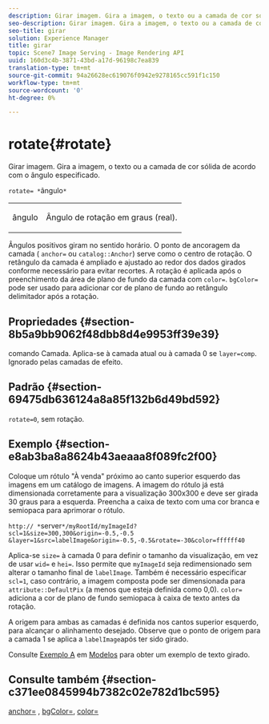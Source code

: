```yaml
---
description: Girar imagem. Gira a imagem, o texto ou a camada de cor sólida de acordo com o ângulo especificado.
seo-description: Girar imagem. Gira a imagem, o texto ou a camada de cor sólida de acordo com o ângulo especificado.
seo-title: girar
solution: Experience Manager
title: girar
topic: Scene7 Image Serving - Image Rendering API
uuid: 160d3c4b-3871-43bd-a17d-96198c7ea839
translation-type: tm+mt
source-git-commit: 94a26628ec619076f0942e9278165cc591f1c150
workflow-type: tm+mt
source-wordcount: '0'
ht-degree: 0%

---
```



# rotate{#rotate}

Girar imagem. Gira a imagem, o texto ou a camada de cor sólida de acordo com o ângulo especificado.

`rotate= *`ângulo`*`

<table id="simpletable_5531ED4C2099411DB404657E12B05314"> 
 <tr class="strow"> 
  <td class="stentry"> <p><span class="varname"> ângulo</span> </p> </td> 
  <td class="stentry"> <p>Ângulo de rotação em graus (real). </p></td> 
 </tr> 
</table>

Ângulos positivos giram no sentido horário. O ponto de ancoragem da camada ( `anchor=` ou `catalog::Anchor`) serve como o centro de rotação. O retângulo da camada é ampliado e ajustado ao redor dos dados girados conforme necessário para evitar recortes. A rotação é aplicada após o preenchimento da área de plano de fundo da camada com `color=`. `bgColor=` pode ser usado para adicionar cor de plano de fundo ao retângulo delimitador após a rotação.

## Propriedades {#section-8b5a9bb9062f48dbb8d4e9953ff39e39}

comando Camada. Aplica-se à camada atual ou à camada 0 se `layer=comp`. Ignorado pelas camadas de efeito.

## Padrão {#section-69475db636124a8a85f132b6d49bd592}

`rotate=0`, sem rotação.

## Exemplo {#section-e8ab3ba8a8624b43aeaaa8f089fc2f00}

Coloque um rótulo &quot;À venda&quot; próximo ao canto superior esquerdo das imagens em um catálogo de imagens. A imagem do rótulo já está dimensionada corretamente para a visualização 300x300 e deve ser girada 30 graus para a esquerda. Preencha a caixa de texto com uma cor branca e semiopaca para aprimorar o rótulo.

`http:// *`server`*/myRootId/myImageId?scl=1&size=300,300&origin=-0.5,-0.5 &layer=1&src=labelImage&origin=-0.5,-0.5&rotate=-30&color=ffffff40`

Aplica-se `size=` à camada 0 para definir o tamanho da visualização, em vez de usar `wid=` e `hei=`. Isso permite que `myImageId` seja redimensionado sem alterar o tamanho final de `labelImage`. Também é necessário especificar `scl=1`, caso contrário, a imagem composta pode ser dimensionada para `attribute::DefaultPix` (a menos que esteja definida como 0,0). `color=` adiciona a cor de plano de fundo semiopaca à caixa de texto antes da rotação.

A origem para ambas as camadas é definida nos cantos superior esquerdo, para alcançar o alinhamento desejado. Observe que o ponto de origem para a camada 1 se aplica a `labelImage`após ter sido girado.

Consulte [Exemplo A](../../../../../is-api/http-ref/image-serving-api-ref/c-http-protocol-reference/c-templates/r-example-a.md#reference-c78ea82e8a1646738e764fa6685dfbac) em [Modelos](../../../../../is-api/http-ref/image-serving-api-ref/c-http-protocol-reference/c-templates/c-templates.md#concept-3cd2d2adae0e41b2979b9640244d4d3e) para obter um exemplo de texto girado.

## Consulte também {#section-c371ee0845994b7382c02e782d1bc595}

[anchor=](../../../../../is-api/http-ref/image-serving-api-ref/c-http-protocol-reference/c-command-reference/r-anchor.md#reference-6661e548ab284b82828d8d94c8ddeb7c) ,  [bgColor=](../../../../../is-api/http-ref/image-serving-api-ref/c-http-protocol-reference/c-command-reference/r-bgcolor.md#reference-441371ba4ef54fe781887c5ae448f6ab),  [color=](/help/aem-is-ir-api/is-api/http-ref/image-serving-api-ref/c-http-protocol-reference/c-data-types/r-is-http-color.md)
